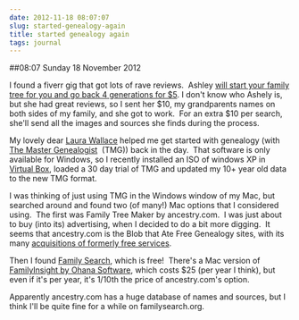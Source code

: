 ```yaml
---
date: 2012-11-18 08:07:07
slug: started-genealogy-again
title: started genealogy again
tags: journal
---
```


##08:07 Sunday 18 November 2012

I found a fiverr gig that got lots of rave reviews.  Ashley [will start your family tree for you and go back 4 generations for $5](http://fiverr.com/tn5rr2012/trace-your-family-tree-for-you-and-go-back-4-generations). I don't know who Ashely is, but she had great reviews, so I sent her $10, my grandparents names on both sides of my family, and she got to work.  For an extra $10 per search, she'll send all the images and sources she finds during the process.

My lovely dear [Laura Wallace](http://laura.chinet.com/oldindex.html) helped me get started with genealogy (with [The Master Genealogist](http://www.whollygenes.com)  (TMG)) back in the day.  That software is only available for Windows, so I recently installed an ISO of windows XP in [Virtual Box](http://virtualbox.org), loaded a 30 day trial of TMG and updated my 10+ year old data to the new TMG format.

I was thinking of just using TMG in the Windows window of my Mac, but searched around and found two (of many!) Mac options that I considered using.  The first was Family Tree Maker by ancestry.com.  I was just about to buy (into its) advertising, when I decided to do a bit more digging.  It seems that ancestry.com is the Blob that Ate Free Genealogy sites, with its many [acquisitions of formerly free services](http://en.wikipedia.org/wiki/Ancestry.com#Other_sites).

Then I found [Family Search](https://familysearch.org), which is free!  There's a Mac version of [FamilyInsight by Ohana Software](http://www.ohanasoftware.com), which costs $25 (per year I think), but even if it's per year, it's 1/10th the price of ancestry.com's option.

Apparently ancestry.com has a huge database of names and sources, but I think I'll be quite fine for a while on familysearch.org.
